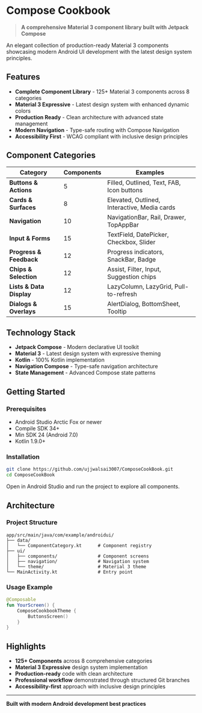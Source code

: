 # Compose Cookbook

> **A comprehensive Material 3 component library built with Jetpack Compose**

An elegant collection of production-ready Material 3 components showcasing modern Android UI development with the latest design system principles.

## Features

- **Complete Component Library** - 125+ Material 3 components across 8 categories
- **Material 3 Expressive** - Latest design system with enhanced dynamic colors
- **Production Ready** - Clean architecture with advanced state management
- **Modern Navigation** - Type-safe routing with Compose Navigation
- **Accessibility First** - WCAG compliant with inclusive design principles

## Component Categories

| Category | Components | Examples |
|----------|------------|----------|
| **Buttons & Actions** | 5 | Filled, Outlined, Text, FAB, Icon buttons |
| **Cards & Surfaces** | 8 | Elevated, Outlined, Interactive, Media cards |
| **Navigation** | 10 | NavigationBar, Rail, Drawer, TopAppBar |
| **Input & Forms** | 15 | TextField, DatePicker, Checkbox, Slider |
| **Progress & Feedback** | 12 | Progress indicators, SnackBar, Badge |
| **Chips & Selection** | 12 | Assist, Filter, Input, Suggestion chips |
| **Lists & Data Display** | 12 | LazyColumn, LazyGrid, Pull-to-refresh |
| **Dialogs & Overlays** | 15 | AlertDialog, BottomSheet, Tooltip |

## Technology Stack

- **Jetpack Compose** - Modern declarative UI toolkit
- **Material 3** - Latest design system with expressive theming
- **Kotlin** - 100% Kotlin implementation
- **Navigation Compose** - Type-safe navigation architecture
- **State Management** - Advanced Compose state patterns

## Getting Started

### Prerequisites

- Android Studio Arctic Fox or newer
- Compile SDK 34+
- Min SDK 24 (Android 7.0)
- Kotlin 1.9.0+

### Installation

```bash
git clone https://github.com/ujjwalsai3007/ComposeCookBook.git
cd ComposeCookBook
```

Open in Android Studio and run the project to explore all components.

## Architecture

### Project Structure

```
app/src/main/java/com/example/androidui/
├── data/
│   └── ComponentCategory.kt      # Component registry
├── ui/
│   ├── components/               # Component screens
│   ├── navigation/               # Navigation system
│   └── theme/                    # Material 3 theme
└── MainActivity.kt               # Entry point
```

### Usage Example

```kotlin
@Composable
fun YourScreen() {
    ComposeCookbookTheme {
        ButtonsScreen()
    }
}
```

## Highlights

- **125+ Components** across 8 comprehensive categories
- **Material 3 Expressive** design system implementation
- **Production-ready** code with clean architecture
- **Professional workflow** demonstrated through structured Git branches
- **Accessibility-first** approach with inclusive design principles

---

**Built with modern Android development best practices**

